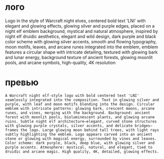# лого

Logo in the style of Warcraft night elves, centered bold text 'LNI' with elegant and glowing effects, glowing silver and
purple edges, placed on a night elf emblem background, mystical and natural atmosphere, inspired by night elf druidic
aesthetics, elegant and wild design, dark purple and black color scheme with glowing silver accents, smooth and flowing
typography, moon motifs, leaves, and arcane runes integrated into the emblem, emblem features a circular shape with
intricate detailing, textured with glowing bark and lunar energy, background texture of ancient forests, glowing moonlit
pools, and arcane symbols, high-quality, 4K resolution

# превью

```
A Warcraft night elf-style logo with bold centered text 'LNI' seamlessly integrated into the composition. Text in glowing silver and purple, with leaf and moon motifs blending into the design. Circular emblem with intricate patterns: glowing bark, crescent moons, arcane runes, and vines, merging with the background. Background: ancient forest with moonlit pools, bioluminescent plants, and glowing arcane ruins. Subtle night elf architecture—elegant, curved stone structures with glowing purple crystals, silver accents, and delicate bridges—frames the logo. Large glowing moon behind tall trees, with light rays subtly highlighting the emblem. Logo appears carved into an ancient stone or glowing with magical energy, surrounded by vines and leaves. Color scheme: dark purple, black, deep blue, with glowing silver and purple accents. Atmosphere: mystical, natural, and elegant, tied to druidic and arcane magic. High quality, 4K, detailed, glowing effects.
```
